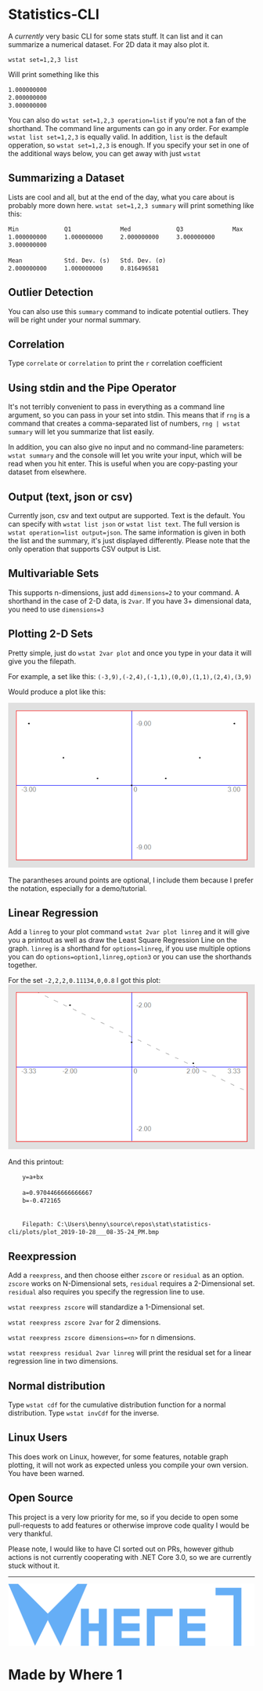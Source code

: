

# Statistics-CLI

A *currently* very basic CLI for some stats stuff. It can list and it can summarize a numerical dataset. For 2D data it may also plot it.

    wstat set=1,2,3 list

Will print something like this

    
	1.000000000
    2.000000000
    3.000000000

You can also do `wstat set=1,2,3 operation=list` if you're not a fan of the shorthand. The command line arguments can go in any order. For example `wstat list set=1,2,3` is equally valid. In addition, `list` is the default opperation, so `wstat set=1,2,3` is enough. If you specify your set in one of the additional ways below, you can get away with just `wstat`

## Summarizing a Dataset

Lists are cool and all, but at the end of the day, what you care about is probably more down here. `wstat set=1,2,3 summary` will print something like this:

	Min             Q1              Med             Q3              Max
	1.000000000     1.000000000     2.000000000     3.000000000     3.000000000

    Mean            Std. Dev. (s)   Std. Dev. (σ)
    2.000000000     1.000000000     0.816496581
    
## Outlier Detection

You can also use this `summary` command to indicate potential outliers. They will be right under your normal summary.

## Correlation

Type `correlate` or `correlation` to print the `r` correlation coefficient

## Using stdin and the Pipe Operator

It's not terribly convenient to pass in everything as a command line argument, so you can pass in your set into stdin. This means that if `rng` is a command that creates a comma-separated list of numbers, `rng | wstat summary` will let you summarize that list easily.

In addition, you can also give no input and no command-line parameters: `wstat summary` and the console will let you write your input, which will be read when you hit enter. This is useful when you are copy-pasting your dataset from elsewhere.

## Output (text, json or csv)

Currently json, csv and text output are supported. Text is the default. You can specify with `wstat list json` or `wstat list text`. The full version is `wstat operation=list output=json`. The same information is given in both the list and the summary, it's just displayed differently. Please note that the only operation that supports CSV output is List.

## Multivariable Sets

This supports n-dimensions, just add `dimensions=2` to your command. A shorthand in the case of 2-D data, is `2var`. If you have 3+ dimensional data, you need to use `dimensions=3`

## Plotting 2-D Sets

Pretty simple, just do `wstat 2var plot` and once you type in your data it will give you the filepath.

For example, a set like this: `(-3,9),(-2,4),(-1,1),(0,0),(1,1),(2,4),(3,9)`

Would produce a plot like this:

![Plot](/demo/plot_2019-10-28___08-30-46_PM.bmp)

The parantheses around points are optional, I include them because I prefer the notation, especially for a demo/tutorial.

## Linear Regression

Add a `linreg` to your plot command `wstat 2var plot linreg` and it will give you a printout as well as draw the Least Square Regression Line on the graph. `linreg` is a shorthand for `options=linreg`, if you use multiple options you can do `options=option1,linreg,option3` or you can use the shorthands together.

For the set `-2,2,2,0.11134,0,0.8` I got this plot:
![linreg Plot](/demo/plot_2019-10-28___08-28-04_PM.bmp)

And this printout: 
	
	    y=a+bx
		
        a=0.9704466666666667
        b=-0.472165


        Filepath: C:\Users\benny\source\repos\stat\statistics-cli/plots/plot_2019-10-28___08-35-24_PM.bmp
		
## Reexpression

Add a `reexpress`, and then choose either `zscore` or `residual` as an option. `zscore` works on N-Dimensional sets, `residual` requires a 2-Dimensional set. `residual` also requires you specify the regression line to use.

`wstat reexpress zscore` will standardize a 1-Dimensional set.

`wstat reexpress zscore 2var` for 2 dimensions.

`wstat reexpress zscore dimensions=<n>` for n dimensions.

`wstat reexpress residual 2var linreg` will print the residual set for a linear regression line in two dimensions.

## Normal distribution

Type `wstat cdf` for the cumulative distribution function for a normal distribution. Type `wstat invCdf` for the inverse.

## Linux Users

This does work on Linux, however, for some features, notable graph plotting, it will not work as expected unless you compile your own version. You have been warned.

## Open Source

This project is a very low priority for me, so if you decide to open some pull-requests to add features or otherwise improve code quality I would be very thankful.

Please note, I would like to have CI sorted out on PRs, however github actions is not currently cooperating with .NET Core 3.0, so we are currently stuck without it.

---
![Logo](/images/logo_full.png)

# Made by Where 1
